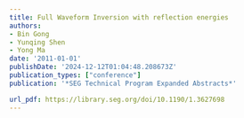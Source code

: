 ```yaml
---
title: Full Waveform Inversion with reflection energies
authors:
- Bin Gong
- Yunqing Shen
- Yong Ma
date: '2011-01-01'
publishDate: '2024-12-12T01:04:48.208673Z'
publication_types: ["conference"]
publication: '*SEG Technical Program Expanded Abstracts*'

url_pdf: https://library.seg.org/doi/10.1190/1.3627698
---
```

